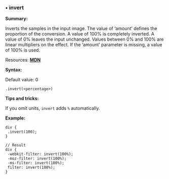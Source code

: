 ### <a name="invert"></a> &#8226; invert
**Summary:**

Inverts the samples in the input image. The value of ‘amount’ defines the proportion of the conversion. A value of 100% is completely inverted. A value of 0% leaves the input unchanged. Values between 0% and 100% are linear multipliers on the effect. If the ‘amount’ parameter is missing, a value of 100% is used.

Resources: **[MDN](https://developer.mozilla.org/en-US/docs/Web/CSS/filter#invert())**

**Syntax:**

Default value: 0

    .invert(<percentage>) 

**Tips and tricks:**

  If you omit units, `invert` adds `%` automatically. 
  
**Example:**

    div {
     .invert(100);
    }
    
    // Result
    div {
     -webkit-filter: invert(100%);
     -moz-filter: invert(100%);
     -ms-filter: invert(100%);
     filter: invert(100%);
    }


